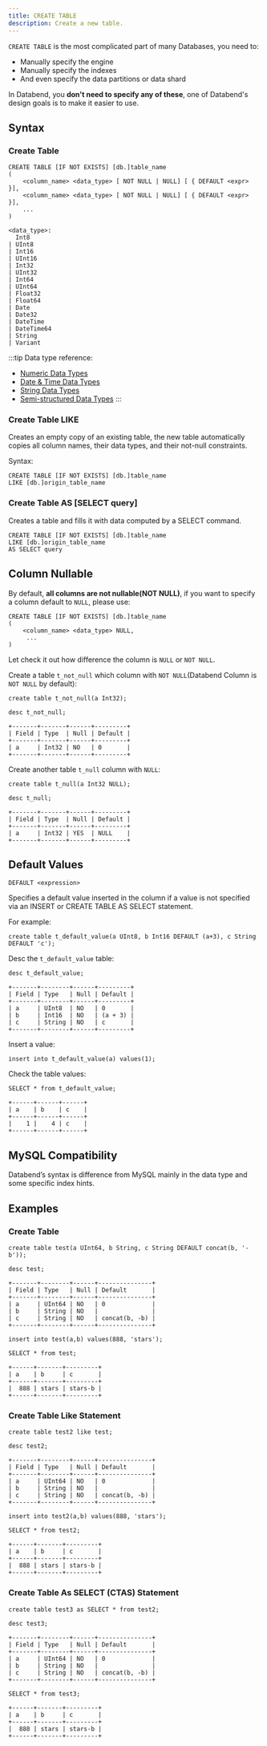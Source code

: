 ```yaml
---
title: CREATE TABLE
description: Create a new table.
---
```


`CREATE TABLE` is the most complicated part of many Databases, you need to:
* Manually specify the engine
* Manually specify the indexes
* And even specify the data partitions or data shard
 
In Databend, you **don't need to specify any of these**, one of Databend's design goals is to make it easier to use.

## Syntax

### Create Table
```text
CREATE TABLE [IF NOT EXISTS] [db.]table_name
(
    <column_name> <data_type> [ NOT NULL | NULL] [ { DEFAULT <expr> }],
    <column_name> <data_type> [ NOT NULL | NULL] [ { DEFAULT <expr> }],
    ...
)

<data_type>:
  Int8
| UInt8
| Int16
| UInt16
| Int32
| UInt32
| Int64
| UInt64
| Float32
| Float64
| Date
| Date32
| DateTime
| DateTime64
| String
| Variant
```

:::tip
Data type reference:
* [Numeric Data Types](../../../10-data-types/10-data-type-numeric-types.md)
* [Date & Time Data Types](../../../10-data-types/20-data-type-time-date-types.md)
* [String Data Types](../../../10-data-types/30-data-type-string-types.md)
* [Semi-structured Data Types](../../../10-data-types/40-data-type-semi-structured-types.md)
:::

### Create Table LIKE

Creates an empty copy of an existing table, the new table automatically copies all column names, their data types, and their not-null constraints.

Syntax:
```text
CREATE TABLE [IF NOT EXISTS] [db.]table_name
LIKE [db.]origin_table_name
```

### Create Table AS [SELECT query]

Creates a table and fills it with data computed by a SELECT command.

```text
CREATE TABLE [IF NOT EXISTS] [db.]table_name
LIKE [db.]origin_table_name
AS SELECT query
```

## Column Nullable

By default, **all columns are not nullable(NOT NULL)**, if you want to specify a column default to `NULL`, please use:
```text
CREATE TABLE [IF NOT EXISTS] [db.]table_name
(
    <column_name> <data_type> NULL,
     ...
)
```

Let check it out how difference the column is `NULL` or `NOT NULL`.

Create a table `t_not_null` which column with `NOT NULL`(Databend Column is `NOT NULL` by default):
```text title='mysql>'
create table t_not_null(a Int32);
```

```text title='mysql>'
desc t_not_null;
```

```
+-------+-------+------+---------+
| Field | Type  | Null | Default |
+-------+-------+------+---------+
| a     | Int32 | NO   | 0       |
+-------+-------+------+---------+
```

Create another table `t_null` column with `NULL`:
```text title='mysql>'
create table t_null(a Int32 NULL);
```

```text title='mysql>'
desc t_null;
```

```
+-------+-------+------+---------+
| Field | Type  | Null | Default |
+-------+-------+------+---------+
| a     | Int32 | YES  | NULL    |
+-------+-------+------+---------+
```

## Default Values
```text
DEFAULT <expression>
```
Specifies a default value inserted in the column if a value is not specified via an INSERT or CREATE TABLE AS SELECT statement.

For example:
```text title='mysql>'
create table t_default_value(a UInt8, b Int16 DEFAULT (a+3), c String DEFAULT 'c');
```

Desc the `t_default_value` table:
```text title='mysql>'
desc t_default_value;
```
```text
+-------+--------+------+---------+
| Field | Type   | Null | Default |
+-------+--------+------+---------+
| a     | UInt8  | NO   | 0       |
| b     | Int16  | NO   | (a + 3) |
| c     | String | NO   | c       |
+-------+--------+------+---------+
```

Insert a value:
```text title='mysql>'
insert into t_default_value(a) values(1);
```

Check the table values:
```text title='mysql>'
SELECT * from t_default_value;
```
```
+------+------+------+
| a    | b    | c    |
+------+------+------+
|    1 |    4 | c    |
+------+------+------+
```

## MySQL Compatibility

Databend’s syntax is difference from MySQL mainly in the data type and some specific index hints.

## Examples

### Create Table

```text title='mysql>'
create table test(a UInt64, b String, c String DEFAULT concat(b, '-b'));
```

```text title='mysql>'
desc test;
```
```text
+-------+--------+------+---------------+
| Field | Type   | Null | Default       |
+-------+--------+------+---------------+
| a     | UInt64 | NO   | 0             |
| b     | String | NO   |               |
| c     | String | NO   | concat(b, -b) |
+-------+--------+------+---------------+
```

```text title='mysql>'
insert into test(a,b) values(888, 'stars');
```

```text title='mysql>'
SELECT * from test;
```
```text
+------+-------+---------+
| a    | b     | c       |
+------+-------+---------+
|  888 | stars | stars-b |
+------+-------+---------+
```

### Create Table Like Statement
```text title='mysql>'
create table test2 like test;
```

```text title='mysql>'
desc test2;
```
```text
+-------+--------+------+---------------+
| Field | Type   | Null | Default       |
+-------+--------+------+---------------+
| a     | UInt64 | NO   | 0             |
| b     | String | NO   |               |
| c     | String | NO   | concat(b, -b) |
+-------+--------+------+---------------+
```

```text title='mysql>'
insert into test2(a,b) values(888, 'stars');
```

```text title='mysql>'
SELECT * from test2;
```
```text
+------+-------+---------+
| a    | b     | c       |
+------+-------+---------+
|  888 | stars | stars-b |
+------+-------+---------+
```

### Create Table As SELECT (CTAS) Statement

```text title='mysql>'
create table test3 as SELECT * from test2;
```
```text title='mysql>'
desc test3;
```
```text
+-------+--------+------+---------------+
| Field | Type   | Null | Default       |
+-------+--------+------+---------------+
| a     | UInt64 | NO   | 0             |
| b     | String | NO   |               |
| c     | String | NO   | concat(b, -b) |
+-------+--------+------+---------------+
```

```text title='mysql>'
SELECT * from test3;
```
```text
+------+-------+---------+
| a    | b     | c       |
+------+-------+---------+
|  888 | stars | stars-b |
+------+-------+---------+
```